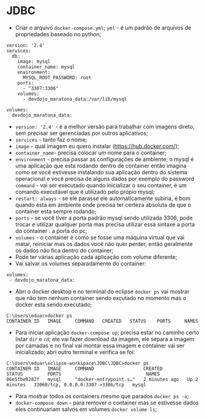# JDBC

- Criar o arquivo `docker-compose.yml`; `yml` - é um padrão de arquivos de propriedades baseado no python;

```
version: '2.4'
services:
  db:
    image: mysql
    container_name: mysql
    environment:
      MYSQL_ROOT_PASSWORD: root
    ports:
      - "3307:3306"
    volumes:
      - devdojo_maratona_data:/var/lib/mysql

volumes:
  devdojo_maratona_data:
```

- `version: '2.4'` - é a melhor versão para trabalhar com imagens direto, sem precisar ser gerenciadas por outros aplicativos;
- `services` - tanto faz o nome;
- `image` - qual imagem eu quero instalar (https://hub.docker.com/);
- `container_name`- precisa colocar um nome para o container;
- `environment` - precisa passar as configurações de ambiente; o mysql é uma aplicação que esta rodando dentro de container então imagina como se você estivesse instalando sua aplicação dentro do sistema operacional e você precisa de alguns dados por exemplo do password `command` - vai ser executado quando inicializar o seu container, é um comando executável que é utilizado pelo própio mysql;
- `restart: always` - se ele parasse ele automaticamente subiria, é bom quando esta em ambiente onde precisa ter certeza absoluta de que o container esta sempre rodando;
- `ports` - se você tiver a porta padrão mysql sendo utilizada 3306, pode trocar e utilizar qualquer porta mas precisa utilizar essa sintaxe a porta do container : a porta do pc;
- `volumes` - o container é como se fosse uma máquina virtual que vai matar, reiniciar mas os dados você não quer perder, então geralmente os dados não fica dentro do container;
- Pode ter várias aplicação cada aplicação com volume diferente;
- Vai salvar os volumes separadamente do container:

```
volumes:
 - devdojo_maratona_data:
```

- Abri o docker desktop e no terminal do eclipse `docker ps` vai mostrar que não tem nenhum container sendo excutado no momento mas o docker esta sendo executado;

```
C:\Users\eduar>docker ps
CONTAINER ID   IMAGE     COMMAND   CREATED   STATUS    PORTS     NAMES
```

- Para iniciar aplicação `docker-compose up`; precisa estar no caminho certo listar `dir` e `cd`; ele vai fazer download da imagem, ele separa a imagem por camadas e no final vai montar essa imagem e container vai ser inicializado; abri outro terminal e verifica se foi:

```
C:\Users\eduar\eclipse-workspace\JDBC\JDBC>docker ps
CONTAINER ID   IMAGE     COMMAND                  CREATED         STATUS         PORTS                               NAMES
06e5fbe0282f   mysql     "docker-entrypoint.s…"   2 minutes ago   Up 2 minutes   33060/tcp, 0.0.0.0:3307->3306/tcp   mysql
```

- Para mostrar todos os containers mesmo que parados `docker ps -a`;
- `docker-compose down` - para remover o container mas se estivesse dados eles continuariam salvos em volumes `docker volume ls`;

